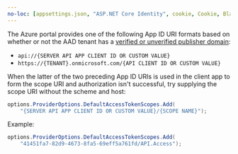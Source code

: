 ```yaml
---
no-loc: [appsettings.json, "ASP.NET Core Identity", cookie, Cookie, Blazor, "Blazor Server", "Blazor WebAssembly", "Identity", "Let's Encrypt", Razor, SignalR]
---
```

The Azure portal provides one of the following App ID URI formats based on whether or not the AAD tenant has a [verified or unverified publisher domain](/azure/active-directory/develop/howto-configure-publisher-domain):

* `api://{SERVER API APP CLIENT ID OR CUSTOM VALUE}`
* `https://{TENANT}.onmicrosoft.com/{API CLIENT ID OR CUSTOM VALUE}`

When the latter of the two preceding App ID URIs is used in the client app to form the scope URI and authorization isn't successful, try supplying the scope URI without the scheme and host:

```csharp
options.ProviderOptions.DefaultAccessTokenScopes.Add(
    "{SERVER API APP CLIENT ID OR CUSTOM VALUE}/{SCOPE NAME}");
```

Example:

```csharp
options.ProviderOptions.DefaultAccessTokenScopes.Add(
    "41451fa7-82d9-4673-8fa5-69eff5a761fd/API.Access");
```
